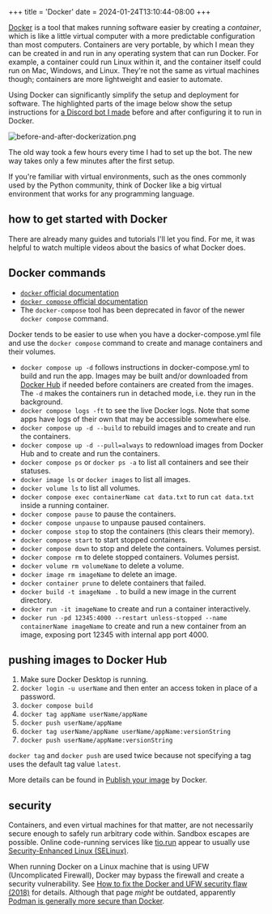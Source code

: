 +++
title = 'Docker'
date = 2024-01-24T13:10:44-08:00
+++

[Docker](https://www.docker.com/) is a tool that makes running software easier by creating a _container_, which is like a little virtual computer with a more predictable configuration than most computers. Containers are very portable, by which I mean they can be created in and run in any operating system that can run Docker. For example, a container could run Linux within it, and the container itself could run on Mac, Windows, and Linux. They're not the same as virtual machines though; containers are more lightweight and easier to automate.

Using Docker can significantly simplify the setup and deployment for software. The highlighted parts of the image below show the setup instructions for [a Discord bot I made](https://github.com/wheelercj/parhelion) before and after configuring it to run in Docker.

![before-and-after-dockerization.png](/before-and-after-dockerization.png)

The old way took a few hours every time I had to set up the bot. The new way takes only a few minutes after the first setup.

If you're familiar with virtual environments, such as the ones commonly used by the Python community, think of Docker like a big virtual environment that works for any programming language.

## how to get started with Docker

There are already many guides and tutorials I'll let you find. For me, it was helpful to watch multiple videos about the basics of what Docker does.

## Docker commands

* [`docker` official documentation](https://docs.docker.com/engine/reference/commandline/cli/)
* [`docker compose` official documentation](https://docs.docker.com/compose/reference/)
* The `docker-compose` tool has been deprecated in favor of the newer `docker compose` command.

Docker tends to be easier to use when you have a docker-compose.yml file and use the `docker compose` command to create and manage containers and their volumes.

* `docker compose up -d` follows instructions in docker-compose.yml to build and run the app. Images may be built and/or downloaded from [Docker Hub](https://hub.docker.com) if needed before containers are created from the images. The `-d` makes the containers run in detached mode, i.e. they run in the background.
* `docker compose logs -ft` to see the live Docker logs. Note that some apps have logs of their own that may be accessible somewhere else.
* `docker compose up -d --build` to rebuild images and to create and run the containers.
* `docker compose up -d --pull=always` to redownload images from Docker Hub and to create and run the containers.
* `docker compose ps` or `docker ps -a` to list all containers and see their statuses.
* `docker image ls` or `docker images` to list all images.
* `docker volume ls` to list all volumes.
* `docker compose exec containerName cat data.txt` to run `cat data.txt` inside a running container.
* `docker compose pause` to pause the containers.
* `docker compose unpause` to unpause paused containers.
* `docker compose stop` to stop the containers (this clears their memory).
* `docker compose start` to start stopped containers.
* `docker compose down` to stop and delete the containers. Volumes persist.
* `docker compose rm` to delete stopped containers. Volumes persist.
* `docker volume rm volumeName` to delete a volume.
* `docker image rm imageName` to delete an image.
* `docker container prune` to delete containers that failed.
* `docker build -t imageName .` to build a new image in the current directory.
* `docker run -it imageName` to create and run a container interactively.
* `docker run -pd 12345:4000 --restart unless-stopped --name containerName imageName` to create and run a new container from an image, exposing port 12345 with internal app port 4000.

## pushing images to Docker Hub

1. Make sure Docker Desktop is running.
2. `docker login -u userName` and then enter an access token in place of a password.
3. `docker compose build`
4. `docker tag appName userName/appName`
5. `docker push userName/appName`
6. `docker tag userName/appName userName/appName:versionString`
7. `docker push userName/appName:versionString`

`docker tag` and `docker push` are used twice because not specifying a tag uses the default tag value `latest`.

More details can be found in [Publish your image](https://docs.docker.com/guides/walkthroughs/publish-your-image/) by Docker.

## security

Containers, and even virtual machines for that matter, are not necessarily secure enough to safely run arbitrary code within. Sandbox escapes are possible. Online code-running services like [tio.run](https://tio.run/#) appear to usually use [Security-Enhanced Linux (SELinux)](https://en.wikipedia.org/wiki/Security-Enhanced_Linux).

When running Docker on a Linux machine that is using UFW (Uncomplicated Firewall), Docker may bypass the firewall and create a security vulnerability. See [How to fix the Docker and UFW security flaw (2018)](https://www.techrepublic.com/article/how-to-fix-the-docker-and-ufw-security-flaw/) for details. Although that page _might_ be outdated, apparently [Podman is generally more secure than Docker](https://betterstack.com/community/guides/scaling-docker/podman-vs-docker/).
